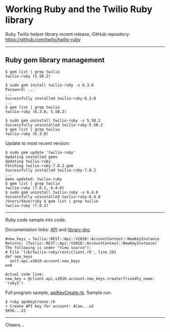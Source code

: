 # Working Ruby and the Twilio Ruby library

Ruby Twilio helper library recent release,
GitHub repository:
https://github.com/twilio/twilio-ruby

--------------------------------------------------------------------------------
## Ruby gem library management

````
$ gem list | grep twilio
twilio-ruby (5.58.2)

$ sudo gem install twilio-ruby -v 6.3.0
Password: ...
...
Successfully installed twilio-ruby-6.3.0
...
$ gem list | grep twilio
twilio-ruby (6.3.0, 5.58.2)

$ sudo gem uninstall twilio-ruby -v 5.58.2
Successfully uninstalled twilio-ruby-5.58.2
$ gem list | grep twilio
twilio-ruby (6.3.0)
````
Update to most recent version:
````
$ sudo gem update 'twilio-ruby'
Updating installed gems
Updating twilio-ruby
Fetching twilio-ruby-7.0.2.gem
Successfully installed twilio-ruby-7.0.2
...
Gems updated: twilio-ruby
$ gem list | grep twilio
twilio-ruby (7.0.2, 6.4.0)
$ sudo gem uninstall twilio-ruby -v 6.4.0
Successfully uninstalled twilio-ruby-6.4.0
/Users/dave/ruby $ gem list | grep twilio
twilio-ruby (7.0.2)
````

--------------------------------------------------------------------------------
Ruby code sample into code:

Documentation links:
[API](https://www.twilio.com/docs/iam/keys/api-key) and
[library doc](https://www.twilio.com/docs/libraries/reference/twilio-ruby/5.8.0/Twilio/REST/Client.html#new_keys-instance_method)
````
#new_keys ⇒ Twilio::REST::Api::V2010::AccountContext::NewKeyInstance
Returns: (Twilio::REST::Api::V2010::AccountContext::NewKeyInstance)
The following is under "View source"):
# File 'lib/twilio-ruby/rest/client.rb', line 281
def new_keys
  self.api.v2010.account.new_keys
end

Actual code line:
new_key = @client.api.v2010.account.new_keys.create(friendly_name: 'ruby2')
````
Full program sample, [apiKeyCreate.rb](apiKeyCreate.rb).
Sample run:
````
$ ruby apiKeyCreate.rb 
+ Create API key for account: ACae...a3
SK56...22
````

--------------------------------------------------------------------------------
Cheers...

